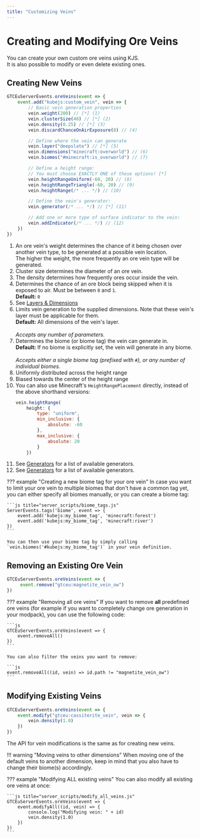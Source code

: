 ```yaml
---
title: "Customizing Veins"
---
```



# Creating and Modifying Ore Veins

You can create your own custom ore veins using KJS.  
It is also possible to modify or even delete existing ones.


## Creating New Veins

```js title="server_scripts/custom_ore_vein.js"
GTCEuServerEvents.oreVeins(event => {
    event.add("kubejs:custom_vein", vein => {
        // Basic vein generation properties
        vein.weight(200) // [*] (1)
        vein.clusterSize(40) // [*] (2)
        vein.density(0.25) // [*] (3)
        vein.discardChanceOnAirExposure(0) // (4)

        // Define where the vein can generate
        vein.layer("deepslate") // [*] (5)
        vein.dimensions("minecraft:overworld") // (6)
        vein.biomes("#minecraft:is_overworld") // (7)

        // Define a height range:
        // You must choose EXACTLY ONE of these options! [*]
        vein.heightRangeUniform(-60, 20) // (8)
        vein.heightRangeTriangle(-60, 20) // (9)
        vein.heightRange(/* ... */) // (10)

        // Define the vein's generator:
        vein.generator(/* ... */) // [*] (11)

        // Add one or more type of surface indicator to the vein:
        vein.addIndicator(/* ... */) // (12)
    })
})
```

1. An ore vein's weight determines the chance of it being chosen over another vein type, to be generated at a possible vein location.  
   The higher the weight, the more frequently an ore vein type will be generated.
2. Cluster size determines the diameter of an ore vein.
3. The density determines how frequently ores occur inside the vein.
4. Determines the chance of an ore block being skipped when it is exposed to air. Must be between `0` and `1`.  
   **Default:** `0`
5. See [Layers & Dimensions](./04-Layers-and-Dimensions.md)
6. Limits vein generation to the supplied dimensions. Note that these vein's layer must be applicable for them.  
   **Default:** All dimensions of the vein's layer.  
   <br>
   _Accepts any number of parameters._
7. Determines the biome (or biome tag) the vein can generate in.  
   **Default:** If no biome is explicitly set, the vein will generate in any biome.  
   <br>
   _Accepts either a single biome tag (prefixed with `#`), or any number of individual biomes._
8. Uniformly distributed across the height range
9. Biased towards the center of the height range
10. You can also use Minecraft's `HeightRangePlacement` directly, instead of the above shorthand versions:  
    ```js
    vein.heightRange(
        height: {
            type: "uniform",
            min_inclusive: {
                absolute: -60
            },
            max_inclusive: {
                absolute: 20
            }
        })
    ```
11. See [Generators](./02-Generators.md#vein-generators) for a list of available generators.
12. See [Generators](./02-Generators.md#indicator-generators) for a list of available generators.


??? example "Creating a new biome tag for your ore vein"
    In case you want to limit your ore vein to multiple biomes that don't have a common tag yet, you can either specify all biomes manually, or you can create a biome tag:

    ```js title="server_scripts/biome_tags.js"
    ServerEvents.tags('biome', event => {
        event.add('kubejs:my_biome_tag', 'minecraft:forest')
        event.add('kubejs:my_biome_tag', 'minecraft:river')
    })
    ```

    You can then use your biome tag by simply calling `vein.biomes('#kubejs:my_biome_tag')` in your vein definition.


## Removing an Existing Ore Vein

```js title="server_scripts/remove_ore_vein.js"
GTCEuServerEvents.oreVeins(event => {
     event.remove("gtceu:magnetite_vein_ow") 
})
```


??? example "Removing all ore veins"
    If you want to remove **all** predefined ore veins (for example if you want to completely change ore generation
    in your modpack), you can use the following code:

    ```js
    GTCEuServerEvents.oreVeins(event => {
        event.removeAll()
    })
    ```

    You can also filter the veins you want to remove:

    ```js
    event.removeAll((id, vein) => id.path != "magnetite_vein_ow")
    ```


## Modifying Existing Veins

```js title="server_scripts/modify_ore_vein.js"
GTCEuServerEvents.oreVeins(event => {
    event.modify("gtceu:cassiterite_vein", vein => {
        vein.density(1.0)
    })
})
```

The API for vein modifications is the same as for creating new veins.


!!! warning "Moving veins to other dimensions"
    When moving one of the default veins to another dimension, keep in mind that you also have to change their biome(s) accordingly.


??? example "Modifying ALL existing veins"
    You can also modify all existing ore veins at once:

    ```js title="server_scripts/modify_all_veins.js"
    GTCEuServerEvents.oreVeins(event => {
        event.modifyAll((id, vein) => {
            console.log("Modifying vein: " + id)
            vein.density(1.0)
        })
    })
    ```
